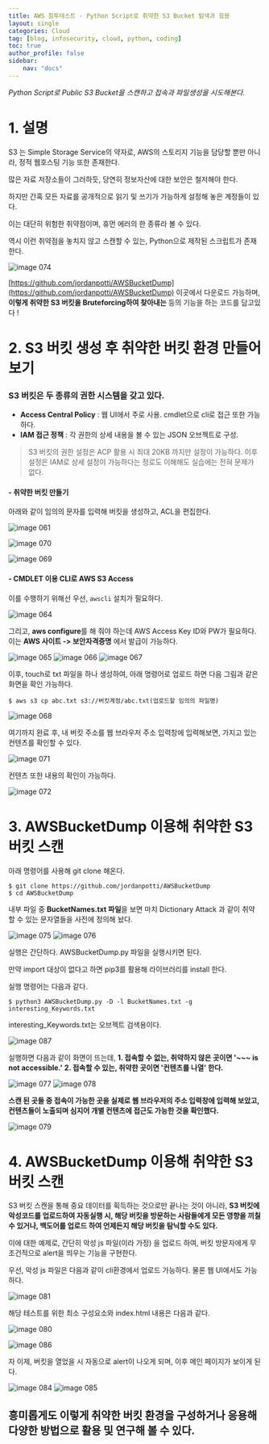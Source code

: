 ```yaml
---
title: AWS 침투테스트 - Python Script로 취약한 S3 Bucket 탐색과 응용
layout: single
categories: Cloud
tag: [blog, infosecurity, cloud, python, coding]
toc: true
author_profile: false
sidebar:
    nav: "docs"
---
```




*Python Script로 Public S3 Bucket을 스캔하고 접속과 파일생성을 시도해본다.*




# 1. 설명


S3 는 Simple Storage Service의 약자로, AWS의 스토리지 기능을 담당할 뿐만 아니라, 정적 웹호스팅 기능 또한 존재한다.

많은 자료 저장소들이 그러하듯, 당연히 정보자산에 대한 보안은 철저해야 한다. 

하지만 간혹 모든 자료를 공개적으로 읽기 및 쓰기가 가능하게 설정해 놓은 계정들이 있다.

이는 대단히 위험한 취약점이며, 휴먼 에러의 한 종류라 볼 수 있다.

역시 이런 취약점을 놓치지 않고 스캔할 수 있는, Python으로 제작된 스크립트가 존재한다.



![image 074](https://user-images.githubusercontent.com/52769104/107848003-b12f8100-6e33-11eb-9f24-cb8fcb16358e.png)



[https://github.com/jordanpotti/AWSBucketDump](https://github.com/jordanpotti/AWSBucketDump) 이곳에서 다운로드 가능하며, **이렇게 취약한 S3 버킷을 Bruteforcing하여 찾아내는** 등의 기능을 하는 코드를 담고있다 !




# 2. S3 버킷 생성 후 취약한 버킷 환경 만들어보기


### S3 버킷은 두 종류의 권한 시스템을 갖고 있다.

- **Access Central Policy** : 웹 UI에서 주로 사용. cmdlet으로 cli로 접근 또한 가능하다.
- **IAM 접근 정책** : 각 권한의 상세 내용을 볼 수 있는 JSON 오브젝트로 구성.

> S3 버킷의 권한 설정은 ACP 활용 시 최대 20KB 까지만 설정이 가능하다. 이후 설정은 IAM로 상세 설정이 가능하다는 정로도 이해해도 실습에는 전혀 문제가 없다.


#### - 취약한 버킷 만들기

아래와 같이 임의의 문자를 입력해 버킷을 생성하고, ACL을 편집한다.

![image 061](https://user-images.githubusercontent.com/52769104/107848011-b987bc00-6e33-11eb-9d41-d117291c15ad.png)


![image 070](https://user-images.githubusercontent.com/52769104/107848017-bf7d9d00-6e33-11eb-954d-0305f60e1060.png)


![image 069](https://user-images.githubusercontent.com/52769104/107848015-bee50680-6e33-11eb-99bf-e5bc65be5966.png)



#### - CMDLET 이용 CLI로 AWS S3 Access

이를 수행하기 위해선 우선, `awscli` 설치가 필요하다.


![image 064](https://user-images.githubusercontent.com/52769104/107848022-c99f9b80-6e33-11eb-9c22-13f6fb291242.png)




그리고, **aws configure**를 해 줘야 하는데 AWS Access Key ID와 PW가 필요하다.
이는 **AWS 사이트 -> 보안자격증명** 에서 발급이 가능하다.


![image 065](https://user-images.githubusercontent.com/52769104/107848027-cefce600-6e33-11eb-9239-b6374670881c.png)
![image 066](https://user-images.githubusercontent.com/52769104/107848028-cf957c80-6e33-11eb-9f12-490baf8810db.png)
![image 067](https://user-images.githubusercontent.com/52769104/107848029-d02e1300-6e33-11eb-852e-282f050aa09d.png)



이후, touch로 txt 파일을 하나 생성하여, 아래 명령어로 업로드 하면 다음 그림과 같은 화면을 확인 가능하다.

```
$ aws s3 cp abc.txt s3://버킷계정/abc.txt(업로드할 임의의 파일명)
```


![image 068](https://user-images.githubusercontent.com/52769104/107848031-d4f2c700-6e33-11eb-9afc-b46b1fdc6037.png)




여기까지 완료 후, 내 버킷 주소를 웹 브라우저 주소 입력창에 입력해보면, 가지고 있는 컨텐츠를 확인할 수 있다.


![image 071](https://user-images.githubusercontent.com/52769104/107848033-dae8a800-6e33-11eb-9960-4ef617aa528d.png)


컨텐츠 또한 내용의 확인이 가능하다.

![image 072](https://user-images.githubusercontent.com/52769104/107848032-da501180-6e33-11eb-93ee-b1b3849a7994.png)





# 3. AWSBucketDump 이용해 취약한 S3 버킷 스캔

아래 명령어를 사용해 git clone 해온다.

```
$ git clone https://github.com/jordanpotti/AWSBucketDump
$ cd AWSBucketDump
```

내부 파일 중 **BucketNames.txt 파일**을 보면 마치 Dictionary Attack 과 같이 취약 할 수 있는 문자열들을 사전에 정의해 놨다.


![image 075](https://user-images.githubusercontent.com/52769104/107848037-e340e300-6e33-11eb-9db5-b341e83876fd.png)
![image 076](https://user-images.githubusercontent.com/52769104/107848038-e3d97980-6e33-11eb-9d31-6f089ce2dfb3.png)



실행은 간단하다. AWSBucketDump.py 파일을 실행시키면 된다.

만약 import 대상이 없다고 하면 pip3를 활용해 라이브러리를 install 한다. 

실행 명령어는 다음과 같다.

```
$ python3 AWSBucketDump.py -D -l BucketNames.txt -g interesting_Keywords.txt 
```
interesting_Keywords.txt는 오브젝트 검색용이다.


![image 087](https://user-images.githubusercontent.com/52769104/107848040-e9cf5a80-6e33-11eb-9d1f-ed6e5ea8b177.png)



실행하면 다음과 같이 화면이 뜨는데,
**1. 접속할 수 없는, 취약하지 않은 곳이면 '~~~ is not accessible.'**
**2. 접속할 수 있는, 취약한 곳이면 '컨텐츠를 나열' 한다.**

![image 077](https://user-images.githubusercontent.com/52769104/107848049-f0f66880-6e33-11eb-90f7-ac105d0a362f.png)
![image 078](https://user-images.githubusercontent.com/52769104/107848050-f2279580-6e33-11eb-9d6d-dd028c6613fa.png)




**스캔 된 곳들 중 접속이 가능한 곳을 실제로 웹 브라우저의 주소 입력창에 입력해 보았고, 
컨텐츠들이 노출되며 심지어 개별 컨텐츠에 접근도 가능한 것을 확인했다.**

![image 079](https://user-images.githubusercontent.com/52769104/107848054-f653b300-6e33-11eb-82bf-41fd0c2b81e4.png)






# 4. AWSBucketDump 이용해 취약한 S3 버킷 스캔

S3 버킷 스캔을 통해 중요 데이터를 획득하는 것으로만 끝나는 것이 아니라, **S3 버킷에 악성코드를 업로드하여 자동실행 시, 해당 버킷을 방문하는 사람들에게 모든 영향을 끼칠 수 있거나, 백도어를 업로드 하여 언제든지 해당 버킷을 탐닉할 수도 있다.**


이에 대한 예제로, 간단히 악성 js 파일(이라 가정) 을 업로드 하여, 버킷 방문자에게 무조건적으로 alert을 띄우는 기능을 구현한다.

우선, 악성 js 파일은 다음과 같이 cli환경에서 업로드 가능하다. 물론 웹 UI에서도 가능하다.

![image 081](https://user-images.githubusercontent.com/52769104/107848060-fe135780-6e33-11eb-98c2-ee5645876ff1.png)





해당 테스트를 위한 최소 구성요소와 index.html 내용은 다음과 같다.

![image 080](https://user-images.githubusercontent.com/52769104/107848064-023f7500-6e34-11eb-9366-c4004df0f10e.png)


![image 086](https://user-images.githubusercontent.com/52769104/107848065-05d2fc00-6e34-11eb-801c-f660ad0c2bd7.png)







자 이제, 버킷을 열었을 시 자동으로 alert이 나오게 되며, 이후 메인 페이지가 보이게 된다.


![image 084](https://user-images.githubusercontent.com/52769104/107848069-0b304680-6e34-11eb-9360-5a066c4fff09.png)
![image 085](https://user-images.githubusercontent.com/52769104/107848070-0bc8dd00-6e34-11eb-8816-ac44b549f97c.png)





## 흥미롭게도 이렇게 취약한 버킷 환경을 구성하거나 응용해 다양한 방법으로 활용 및 연구해 볼 수 있다.
